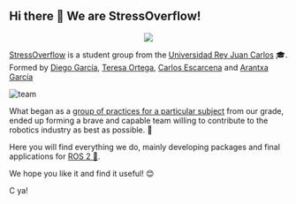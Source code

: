 ## Hi there 👋 We are **StressOverflow**!

<p align="center">
  <img src="https://github.com/StressOverflow/.github/assets/92941081/17c9dd41-283a-4413-ac89-ac956b218a41" />
</p>

[StressOverflow] is a student group from the [Universidad Rey Juan Carlos] 🎓. Formed by [Diego García], [Teresa Ortega], [Carlos Escarcena] and [Arantxa García]

![team](https://github.com/StressOverflow/.github/assets/92941081/22fc3c0a-faa4-44b2-b86f-3aca8dee8915)

What began as a [group of practices for a particular subject](https://github.com/Docencia-fmrico) from our grade, ended up forming a brave and capable team willing to contribute to the robotics industry as best as possible. 🦾

Here you will find everything we do, mainly developing packages and final applications for [ROS 2 🐢](https://www.ros.org/). 

We hope you like it and find it useful! 😊

C ya! 

[Universidad Rey Juan Carlos]: https://www.urjc.es/
[StressOverflow]: https://github.com/orgs/Docencia-fmrico/teams/stressoverflow
[Carlos Escarcena]: https://github.com/cescarcena2021
[Arantxa García]: https://github.com/arantxagb
[Diego García]: https://github.com/dgarcu
[Teresa Ortega]: https://github.com/mtortega2021
